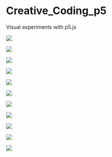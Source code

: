 # Creative_Coding_p5
Visual experiments with p5.js


![](https://github.com/atlasrule/Creative_Coding_p5/blob/master/music_visualization.gif)



![](https://github.com/atlasrule/Creative_Coding_p5/blob/master/digital_rain.gif)



![](https://github.com/atlasrule/Creative_Coding_p5/blob/master/Simple_Perlin_Turbulence.gif)



![](https://github.com/atlasrule/Creative_Coding_p5/blob/master/pulsar_charts_animated.gif)



![](https://github.com/atlasrule/Creative_Coding_p5/blob/master/three_rings.gif)



![](https://github.com/atlasrule/Creative_Coding_p5/blob/master/moire.gif)



![](https://github.com/atlasrule/Creative_Coding_p5/blob/master/pixel_1.gif)



![](https://github.com/atlasrule/Creative_Coding_p5/blob/master/pixel_2.gif)



![](https://github.com/atlasrule/Creative_Coding_p5/blob/master/conways-game-of-life.gif)



![](https://github.com/atlasrule/Creative_Coding_p5/blob/master/quantum_tunneling_game_of_life.gif)



![](https://github.com/atlasrule/Creative_Coding_p5/blob/master/noise_maker.png)
